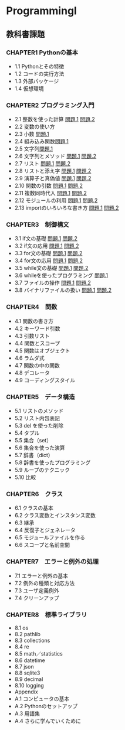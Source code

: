 # Programmingl
## 教科書課題
### CHAPTER1 Pythonの基本
- 1.1 Pythonとその特徴
- 1.2 コードの実行方法
- 1.3 外部パッケージ
- 1.4 仮想環境
### CHAPTER2 プログラミング入門
- 2.1 整数を使った計算
[問題.1](./CHAPTER02/Q2_1_1.py)
[問題.2](./CHAPTER02/Q2_1_2.py)
- 2.2 変数の使い方
- 2.3 小数
[問題.1](./CHAPTER02/Q2_3_1.py)
- 2.4 組み込み関数[問題.1](./CHAPTER02/Q2_4_1.py)
- 2.5 文字列[問題.1](./CHAPTER02/Q2_5_2.py)
- 2.6 文字列とメソッド
[問題.1](./CHAPTER02/Q2_6_1.py)
[問題.2](./CHAPTER02/Q2_6_2.py)
- 2.7 リスト
[問題.1](./CHAPTER02/Q2_7_1.py)
[問題.2](./CHAPTER02/Q2_7_2.py)
- 2.8 リストと添え字
[問題.1](./CHAPTER02/Q2_8_1.py)
[問題.2](./CHAPTER02/Q2_8_2.py)
- 2.9 演算子と真偽値
[問題.1](./CHAPTER02/Q2_9_1.py)
[問題.2](./CHAPTER02/Q2_9_2.py)
- 2.10 関数の引数
[問題.1](./CHAPTER02/Q2_10_1.py)
[問題.2](./CHAPTER02/Q2_10_2.py)
- 2.11 複数同時代入
[問題.1](./CHAPTER02/Q2_11_1.py)
[問題.2](./CHAPTER02/Q2_11_2.py)
- 2.12 モジュールの利用
[問題.1](./CHAPTER02/Q2_12_1.py)
[問題.2](./CHAPTER02/Q2_12_2.py)
- 2.13 importのいろいろな書き方
[問題.1](./CHAPTER02/Q2_13_1.py)
[問題.2](./CHAPTER02/Q2_13_2.py)
### CHAPTER3　制御構文
- 3.1 if文の基礎
[問題.1](./CHAPTER03/Q3_1_1.py)
[問題.2](./CHAPTER03/Q3_1_2.py)
- 3.2 if文の応用
[問題.1](./CHAPTER03/Q3_2_1.py)
[問題.2](./CHAPTER03/Q3_2_2.py)
- 3.3 for文の基礎
[問題.1](./CHAPTER03/Q3_3_1.py)
[問題.2](./CHAPTER03/Q3_3_2.py)
- 3.4 for文の応用
[問題.1](./CHAPTER03/Q3_4_1.py)
[問題.2](./CHAPTER03/Q3_4_2.py)
- 3.5 while文の基礎
[問題.1](./CHAPTER03/Q3_5_1.py)
[問題.2](./CHAPTER03/Q3_5_2.py)
- 3.6 whileを使ったプログラミング
[問題.1](./CHAPTER03/Q3_6_1.py)
- 3.7 ファイルの操作
[問題.1](./CHAPTER03/Q3_7_1.py)
[問題.2](./CHAPTER03/Q3_7_2.py)
- 3.8 バイナリファイルの扱い
[問題.1](./CHAPTER03/Q3_8_1.py)
[問題.2](./CHAPTER03/Q3_8_2.py)
### CHAPTER4　関数
- 4.1 関数の書き方
- 4.2 キーワード引数
- 4.3 引数リスト
- 4.4 関数とスコープ
- 4.5 関数はオブジェクト
- 4.6 ラムダ式
- 4.7 関数の中の関数
- 4.8 デコレータ
- 4.9 コーディングスタイル
### CHAPTER5　データ構造
- 5.1 リストのメソッド
- 5.2 リスト内包表記
- 5.3 del を使った削除
- 5.4 タプル
- 5.5 集合（set）
- 5.6 集合を使った演算
- 5.7 辞書（dict）
- 5.8 辞書を使ったプログラミング
- 5.9 ループのテクニック
- 5.10 比較
### CHAPTER6　クラス
- 6.1 クラスの基本
- 6.2 クラス変数とインスタンス変数
- 6.3 継承
- 6.4 反復子とジェネレータ
- 6.5 モジュールファイルを作る
- 6.6 スコープと名前空間
### CHAPTER7　エラーと例外の処理
- 7.1 エラーと例外の基本
- 7.2 例外の種類と対応方法
- 7.3 ユーザ定義例外
- 7.4 クリーンアップ
### CHAPTER8　標準ライブラリ
- 8.1 os
- 8.2 pathlib
- 8.3 collections
- 8.4 re
- 8.5 math／statistics
- 8.6 datetime
- 8.7 json
- 8.8 sqlite3
- 8.9 decimal
- 8.10 logging
- Appendix
- A.1 コンピュータの基本
- A.2 Pythonのセットアップ
- A.3 用語集
- A.4 さらに学んでいくために

